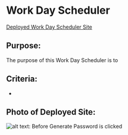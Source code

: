 # Work Day Scheduler

 
[Deployed Work Day Scheduler Site](https://aszpan.github.io/WorkDayScheduler/ "Work Day Scheduler")

## Purpose:

The purpose of this Work Day Scheduler is to 

## Criteria:
- 


## Photo of Deployed Site:
![alt text: Before Generate Password is clicked](/assets/images/website-before-generatepassword.png)

